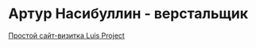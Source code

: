 # Артур Насибуллин - верстальщик 


[Простой сайт-визитка Luis Project](ArturNasibullin.github.io/LuisProject/ "Простой сайт-визитка Luis Project")
